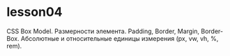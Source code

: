 # lesson04
CSS Box Model. Размерности элемента. Padding, Border, Margin, Border-Box. Абсолютные и относительные единицы измерения (px, vw, vh, %, rem).

